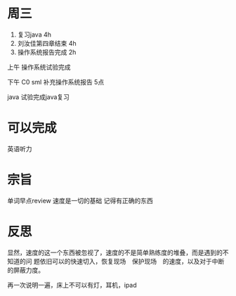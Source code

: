 # 周三
1. 复习java 4h
2. 刘汝佳第四章结束 4h
3. 操作系统报告完成 2h

上午 操作系统试验完成

下午 C0 sml 补充操作系统报告 5点

java 试验完成java复习

# 可以完成
英语听力

# 宗旨
单词早点review
速度是一切的基础
记得有正确的东西

# 反思
显然，速度的这一个东西被忽视了，速度的不是简单熟练度的堆叠，而是遇到的不知道的问
题依旧可以的快速切入，恢复现场　保护现场　的速度，以及对于中断的屏蔽力度。

再一次说明一遍，床上不可以有灯，耳机，ipad

